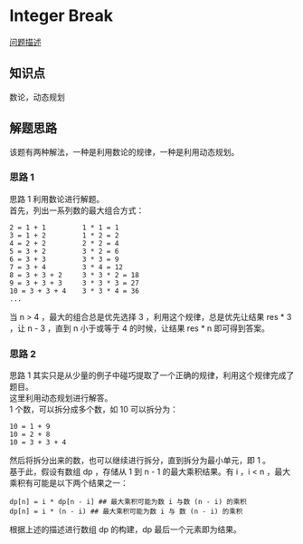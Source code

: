 # Integer Break

[问题描述](https://leetcode.com/problems/integer-break/description/)

## 知识点

数论，动态规划

## 解题思路

该题有两种解法，一种是利用数论的规律，一种是利用动态规划。

### 思路 1

思路 1 利用数论进行解题。  
首先，列出一系列数的最大组合方式：

```text
2 = 1 + 1         1 * 1 = 1
3 = 1 + 2         1 * 2 = 2
4 = 2 + 2         2 * 2 = 4
5 = 3 + 2         3 * 2 = 6
6 = 3 + 3         3 * 3 = 9
7 = 3 + 4         3 * 4 = 12
8 = 3 + 3 + 2     3 * 3 * 2 = 18
9 = 3 + 3 + 3     3 * 3 * 3 = 27
10 = 3 + 3 + 4    3 * 3 * 4 = 36
...
```

当 n > 4 ，最大的组合总是优先选择 3 ，利用这个规律，总是优先让结果 res \* 3 ，让 n - 3 ，直到 n 小于或等于 4 的时候，让结果 res \* n 即可得到答案。

### 思路 2

思路 1 其实只是从少量的例子中碰巧提取了一个正确的规律，利用这个规律完成了题目。  
这里利用动态规划进行解答。  
1 个数，可以拆分成多个数，如 10 可以拆分为：

```text
10 = 1 + 9
10 = 2 + 8
10 = 3 + 3 + 4
```

然后将拆分出来的数，也可以继续进行拆分，直到拆分为最小单元，即 1 。  
基于此，假设有数组 dp ，存储从 1 到 n - 1 的最大乘积结果。有 i ，i < n ，最大乘积有可能是以下两个结果之一：

```text
dp[n] = i * dp[n - i] ## 最大乘积可能为数 i 与数 (n - i) 的乘积
dp[n] = i * (n - i) ## 最大乘积可能为数 i 与 数 (n - i) 的乘积
```

根据上述的描述进行数组 dp 的构建，dp 最后一个元素即为结果。
